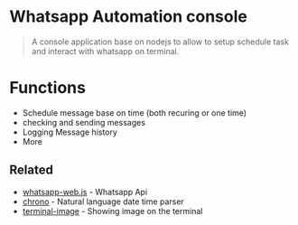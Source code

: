 # Whatsapp Automation console
> A console application base on nodejs to allow to setup schedule task and interact with whatsapp on terminal.

# Functions
- Schedule message base on time (both recuring or one time)
- checking and sending messages
- Logging Message history
- More

## Related
- [whatsapp-web.js](https://github.com/pedroslopez/whatsapp-web.js) - Whatsapp Api
- [chrono](https://github.com/wanasit/chrono) - Natural language date time parser
- [terminal-image](https://github.com/sindresorhus/terminal-image) - Showing image on the terminal
